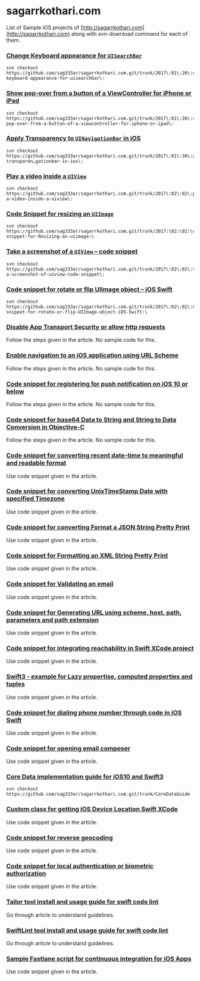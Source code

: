 # sagarrkothari.com

List of Sample iOS projects of [http://sagarrkothari.com](http://sagarrkothari.com) along with svn-download command for each of them.

### [Change Keyboard appearance for `UISearchBar`](http://sagarrkothari.com/2017/01/26/change-keyboard-appearance-for-uisearchbar/)

```
svn checkout https://github.com/sag333ar/sagarrkothari.com.git/trunk/2017\:01\:26\:change-keyboard-appearance-for-uisearchbar\:
```

### [Show pop-over from a button of a ViewController for iPhone or iPad](http://sagarrkothari.com/2017/01/26/show-pop-over-from-a-button-of-a-viewcontroller-for-iphone-or-ipad/)

```
svn checkout https://github.com/sag333ar/sagarrkothari.com.git/trunk/2017\:01\:26\:show-pop-over-from-a-button-of-a-viewcontroller-for-iphone-or-ipad\:
```

### [Apply Transparency to `UINavigationBar` in iOS](http://sagarrkothari.com/2017/01/30/apply-transparency-to-uinavigationbar-in-ios/)

```
svn checkout https://github.com/sag333ar/sagarrkothari.com.git/trunk/2017\:01\:30\:apply-transparen…gationbar-in-ios\:
```

### [Play a video inside a `UIView`](http://sagarrkothari.com/2017/02/02/play-a-video-inside-a-uiview/)

```
svn checkout https://github.com/sag333ar/sagarrkothari.com.git/trunk/2017\:02\:02\:play-a-video-inside-a-uiview\:
```

### [Code Snippet for resizing an `UIImage`](http://sagarrkothari.com/2017/02/02/code-snippet-for-resizing-an-uiimage/)

```
svn checkout https://github.com/sag333ar/sagarrkothari.com.git/trunk/2017:\02:\02:\code-snippet-for-Resizing-an-uiimage:\
```

### [Take a screenshot of a `UIView` – code snippet](http://sagarrkothari.com/2017/02/02/take-a-screenshot-of-a-uiview-code-snippet/)

```
svn checkout https://github.com/sag333ar/sagarrkothari.com.git/trunk/2017\:02\:02\:take-a-screenshot-of-uiview-code-snippet\:
```

### [Code snippet for rotate or flip UIImage object – iOS Swift](sagarrkothari.com/2017/02/02/code-snippet-for-rotate-or-flip-uiimage-object-ios-swift/)

```
svn checkout https://github.com/sag333ar/sagarrkothari.com.git/trunk/2017\:02\:02\:Code-snippet-for-rotate-or-flip-UIImage-object-iOS-Swift:\
```

### [Disable App Transport Security or allow http requests](http://sagarrkothari.com/2017/02/02/disable-app-transport-security-or-allow-http-requests/)

Follow the steps given in the article. No sample code for this.

### [Enable navigation to an iOS application using URL Scheme](sagarrkothari.com/2017/02/07/enable-navigation-to-an-ios-application-using-url-scheme/)

Follow the steps given in the article. No sample code for this.

### [Code snippet for registering for push notification on iOS 10 or below](http://sagarrkothari.com/2017/02/07/code-snippet-for-registering-for-push-notification-on-ios-10-or-below/)

Follow the steps given in the article. No sample code for this.

### [Code snippet for base64 Data to String and String to Data Conversion in Objective-C](http://sagarrkothari.com/2017/02/07/code-snippet-for-base64-data-to-string-and-string-to-data-conversion-in-objective-c/)

Follow the steps given in the article. No sample code for this.

### [Code snippet for converting recent date-time to meaningful and readable format](http://sagarrkothari.com/2017/02/07/code-snippet-for-converting-recent-date-time-to-meaningful-and-readable-format/)

Use code snippet given in the article.

### [Code snippet for converting UnixTimeStamp Date with specified Timezone](http://sagarrkothari.com/2017/02/08/code-snippet-for-converting-unixtimestamp-date-with-specified-timezone/)

Use code snippet given in the article.

### [Code snippet for converting Format a JSON String Pretty Print](http://sagarrkothari.com/2017/02/08/code-snippet-for-formating-a-json-string-pretty-print/)

Use code snippet given in the article.

### [Code snippet for Formatting an XML String Pretty Print](http://sagarrkothari.com/2017/02/08/code-snippet-for-formatting-an-xml-string-pretty-print/)

Use code snippet given in the article.

### [Code snippet for Validating an email](http://sagarrkothari.com/2017/02/08/code-snippet-for-validating-an-email/)

Use code snippet given in the article.

### [Code snippet for Generating URL using scheme, host, path, parameters and path extension](http://sagarrkothari.com/2017/02/08/77/)

Use code snippet given in the article.

### [Code snippet for integrating reachability in Swift XCode project](http://sagarrkothari.com/2017/02/08/code-snippet-for-integrating-reachability-in-swift-xcode-project/)

Use code snippet given in the article.

### [Swift3 - example for Lazy propertise, computed properties and tuples](http://sagarrkothari.com/2017/02/08/swift3-example-for-lazy-properties-computed-properties-and-tuples/)

Use code snippet given in the article.

### [Code snippet for dialing phone number through code in iOS Swift](http://sagarrkothari.com/2017/02/08/code-snippet-for-dialing-phone-number-through-code-in-ios-swift/)

Use code snippet given in the article.

### [Code snippet for opening email composer](http://sagarrkothari.com/2017/02/08/code-snippet-for-opening-email-composer/)

Use code snippet given in the article.

### [Core Data implementation guide for iOS10 and Swift3](http://sagarrkothari.com/2017/02/08/core-data-implementation-guide-for-ios10-and-swift3/)

```
svn checkout https://github.com/sag333ar/sagarrkothari.com.git/trunk/CoreDataGuide
```

### [Custom class for getting iOS Device Location Swift XCode](http://sagarrkothari.com/2017/02/08/custom-class-for-getting-ios-device-location-swift-xcode/)

Use code snippet given in the article.

### [Code snippet for reverse geocoding](http://sagarrkothari.com/2017/02/20/code-snippet-for-reverse-geo-coding-in-ios/)

Use code snippet given in the article.

### [Code snippet for local authentication or biometric authorization](http://sagarrkothari.com/2017/02/20/code-snippet-for-local-authentication-or-bio-metric-authorization/)

Use code snippet given in the article.

### [Tailor tool install and usage guide for swift code lint](http://sagarrkothari.com/2017/02/21/tailor-tool-install-and-usage-guide-for-swift-code-lint/)

Go through article to understand guidelines.

### [SwiftLint tool install and usage guide for swift code lint](http://sagarrkothari.com/2017/02/21/swiftlint-tool-install-and-usage-guide-for-swift-code-lint/)

Go through article to understand guidelines.

### [Sample Fastlane script for continuous integration for iOS Apps]()

Use code snippet given in the article.